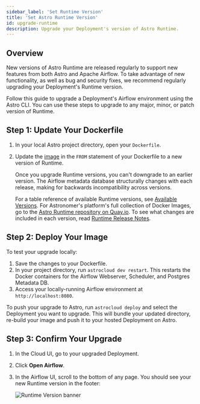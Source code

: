 ```yaml
---
sidebar_label: 'Set Runtime Version'
title: 'Set Astro Runtime Version'
id: upgrade-runtime
description: Upgrade your Deployment's version of Astro Runtime.
---
```


## Overview

New versions of Astro Runtime are released regularly to support new features from both Astro and Apache Airflow. To take advantage of new functionality, as well as bug and security fixes, we recommend regularly upgrading your Deployment's Runtime version.

Follow this guide to upgrade a Deployment's Airflow environment using the Astro CLI. You can use these steps to upgrade to any major, minor, or patch version of Runtime.

## Step 1: Update Your Dockerfile

1. In your local Astro project directory, open your `Dockerfile`.
2. Update the [image](runtime-version-lifecycle-policy.md#runtime-images) in the `FROM` statement of your Dockerfile to a new version of Runtime.

    Once you upgrade Runtime versions, you can't downgrade to an earlier version. The Airflow metadata database structurally changes with each release, making for backwards incompatibility across versions.

    For a table reference of available Runtime versions, see [Available Versions](runtime-version-lifecycle-policy.md#available-runtime-versions). For Astronomer's platform's full collection of Docker Images, go to the [Astro Runtime repository on Quay.io](https://quay.io/repository/astronomer/astro-runtime?tab=tags). To see what changes are included in each version, read [Runtime Release Notes](runtime-release-notes.md).

## Step 2: Deploy Your Image

To test your upgrade locally:

1. Save the changes to your Dockerfile.
2. In your project directory, run `astrocloud dev restart`. This restarts the Docker containers for the Airflow Webserver, Scheduler, and Postgres Metadata DB.
3. Access your locally-running Airflow environment at `http://localhost:8080`.

To push your upgrade to Astro, run `astrocloud deploy` and select the Deployment you want to upgrade. This will bundle your updated directory, re-build your image and push it to your hosted Deployment on Astro.

## Step 3: Confirm Your Upgrade

1. In the Cloud UI, go to your upgraded Deployment.
2. Click **Open Airflow**.
3. In the Airflow UI, scroll to the bottom of any page. You should see your new Runtime version in the footer:

    ![Runtime Version banner](/img/docs/runtime-version.png)
